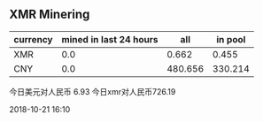 ## XMR Minering

|currency|mined in last 24 hours|all|in pool|
|---|---|---|---|
|XMR|0.0|0.662|0.455|
|CNY|0.0|480.656|330.214|

今日美元对人民币 6.93	今日xmr对人民币726.19


2018-10-21 16:10